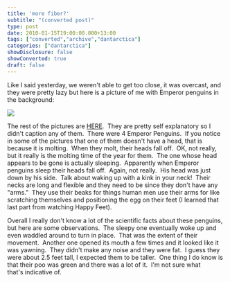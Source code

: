 ```yaml
---
title: 'more fiber?'
subtitle: "(converted post)"
type: post
date: 2010-01-15T19:00:00.000+13:00
tags: ["converted","archive","dantarctica"]
categories: ["dantarctica"]
showDisclosure: false
showConverted: true
draft: false
---
```


Like I said yesterday, we weren't able to get too close, it was overcast, and they were pretty lazy but here is a picture of me with Emperor penguins in the background:  

[![](http://lh4.ggpht.com/_WucH0HQjOPM/S0_mhKlgrvI/AAAAAAAABJE/F8gkOYixP1o/s320/PICT1958.jpg)](http://lh4.ggpht.com/_WucH0HQjOPM/S0_mhKlgrvI/AAAAAAAABJE/F8gkOYixP1o/s1600/PICT1958.jpg)  

  
The rest of the pictures are [HERE](http://picasaweb.google.com/daniel.s.whitley/PenguinTrip20100114?authkey=Gv1sRgCMjdm-PZz4azcQ&feat=directlink).  They are pretty self explanatory so I didn't caption any of them.  There were 4 Emperor Penguins.  If you notice in some of the pictures that one of them doesn't have a head, that is because it is molting.  When they molt, their heads fall off.  OK, not really, but it really is the molting time of the year for them.  The one whose head appears to be gone is actually sleeping.  Apparently when Emperor penguins sleep their heads fall off.  Again, not really.  His head was just down by his side.  Talk about waking up with a kink in your neck!  Their necks are long and flexible and they need to be since they don't have any "arms."  They use their beaks for things human men use their arms for like scratching themselves and positioning the egg on their feet (I learned that last part from watching Happy Feet).  
  
  

Overall I really don't know a lot of the scientific facts about these penguins, but here are some observations.  The sleepy one eventually woke up and even waddled around to turn in place.  That was the extent of their movement.  Another one opened its mouth a few times and it looked like it was yawning.  They didn't make any noise and they were fat.  I guess they were about 2.5 feet tall, I expected them to be taller.  One thing I do know is that their poo was green and there was a lot of it.  I'm not sure what that's indicative of.